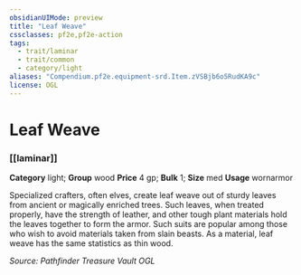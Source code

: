 ```yaml
---
obsidianUIMode: preview
title: "Leaf Weave"
cssclasses: pf2e,pf2e-action
tags:
  - trait/laminar
  - trait/common
  - category/light
aliases: "Compendium.pf2e.equipment-srd.Item.zVSBjb6o5RudKA9c"
license: OGL
---
```

# Leaf Weave

### [[laminar]]

**Category** light; **Group** wood
**Price** 4 gp; 
**Bulk** 1; **Size** med
**Usage** wornarmor

Specialized crafters, often elves, create leaf weave out of sturdy leaves from ancient or magically enriched trees. Such leaves, when treated properly, have the strength of leather, and other tough plant materials hold the leaves together to form the armor. Such suits are popular among those who wish to avoid materials taken from slain beasts. As a material, leaf weave has the same statistics as thin wood.

*Source: Pathfinder Treasure Vault*
*OGL*